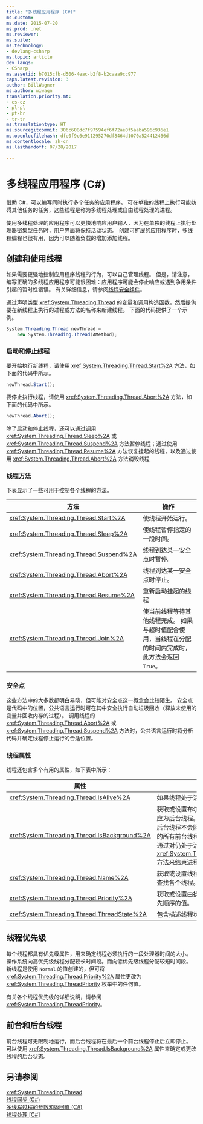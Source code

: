 ```yaml
---
title: "多线程应用程序 (C#)"
ms.custom: 
ms.date: 2015-07-20
ms.prod: .net
ms.reviewer: 
ms.suite: 
ms.technology:
- devlang-csharp
ms.topic: article
dev_langs:
- CSharp
ms.assetid: b7015cfb-d506-4eac-b2f8-b2caaa9cc977
caps.latest.revision: 3
author: BillWagner
ms.author: wiwagn
translation.priority.mt:
- cs-cz
- pl-pl
- pt-br
- tr-tr
ms.translationtype: HT
ms.sourcegitcommit: 306c608dc7f97594ef6f72ae0f5aaba596c936e1
ms.openlocfilehash: dfe0f9c6e911295270df8464d1070a524412466d
ms.contentlocale: zh-cn
ms.lasthandoff: 07/28/2017

---
```

# <a name="multithreaded-applications-c"></a>多线程应用程序 (C#)
借助 C#，可以编写同时执行多个任务的应用程序。 可在单独的线程上执行可能妨碍其他任务的任务，这些线程是称为多线程处理或自由线程处理的进程。  
  
 使用多线程处理的应用程序可以更快地响应用户输入，因为在单独的线程上执行处理器密集型任务时，用户界面将保持活动状态。 创建可扩展的应用程序时，多线程编程也很有用，因为可以随着负载的增加添加线程。  
  
## <a name="creating-and-using-threads"></a>创建和使用线程  
 如果需要更强地控制应用程序线程的行为，可以自己管理线程。 但是，请注意，编写正确的多线程应用程序可能很困难：应用程序可能会停止响应或遇到争用条件引起的暂时性错误。 有关详细信息，请参阅[线程安全组件](http://msdn.microsoft.com/library/4f7c7377-a782-4bd0-aaa3-9db8c12945ee)。  
  
 通过声明类型 <xref:System.Threading.Thread> 的变量和调用构造函数，然后提供要在新线程上执行的过程或方法的名称来新建线程。 下面的代码提供了一个示例。  
  
```csharp  
System.Threading.Thread newThread =  
    new System.Threading.Thread(AMethod);  
```  
  
### <a name="starting-and-stopping-threads"></a>启动和停止线程  
 要开始执行新线程，请使用 <xref:System.Threading.Thread.Start%2A> 方法，如下面的代码中所示。  
  
```csharp  
newThread.Start();  
```  
  
 要停止执行线程，请使用 <xref:System.Threading.Thread.Abort%2A> 方法，如下面的代码中所示。  
  
```csharp  
newThread.Abort();  
```  
  
 除了启动和停止线程，还可以通过调用 <xref:System.Threading.Thread.Sleep%2A> 或 <xref:System.Threading.Thread.Suspend%2A> 方法暂停线程；通过使用 <xref:System.Threading.Thread.Resume%2A> 方法恢复挂起的线程，以及通过使用 <xref:System.Threading.Thread.Abort%2A> 方法销毁线程  
  
### <a name="thread-methods"></a>线程方法  
 下表显示了一些可用于控制各个线程的方法。  
  
|方法|操作|  
|------------|------------|  
|<xref:System.Threading.Thread.Start%2A>|使线程开始运行。|  
|<xref:System.Threading.Thread.Sleep%2A>|使线程暂停指定的一段时间。|  
|<xref:System.Threading.Thread.Suspend%2A>|线程到达某一安全点时暂停。|  
|<xref:System.Threading.Thread.Abort%2A>|线程到达某一安全点时停止。|  
|<xref:System.Threading.Thread.Resume%2A>|重新启动挂起的线程|  
|<xref:System.Threading.Thread.Join%2A>|使当前线程等待其他线程完成。 如果与超时值配合使用，当线程在分配的时间内完成时，此方法会返回 `True`。|  
  
### <a name="safe-points"></a>安全点  
 这些方法中的大多数都明白易晓，但可能对安全点这一概念会比较陌生。 安全点是代码中的位置，公共语言运行时可在其中安全执行自动垃圾回收（释放未使用的变量并回收内存的过程）。 调用线程的 <xref:System.Threading.Thread.Abort%2A> 或 <xref:System.Threading.Thread.Suspend%2A> 方法时，公共语言运行时将分析代码并确定线程停止运行的合适位置。  
  
### <a name="thread-properties"></a>线程属性  
 线程还包含多个有用的属性，如下表中所示：  
  
|属性|值|  
|--------------|-----------|  
|<xref:System.Threading.Thread.IsAlive%2A>|如果线程处于活动状态，将包含值 `True`。|  
|<xref:System.Threading.Thread.IsBackground%2A>|获取或设置布尔值，该值指示线程是否为或应为后台线程。 后台线程类似前台线程，但后台线程不会阻止进程停止。 属于某个进程的所有前台线程均停止后，公共语言运行时通过对仍处于活动状态的后台进程调用 <xref:System.Threading.Thread.Abort%2A> 方法来结束进程。|  
|<xref:System.Threading.Thread.Name%2A>|获取或设置线程的名称。 最常用于在调试时查找各个线程。|  
|<xref:System.Threading.Thread.Priority%2A>|获取或设置由操作系统用来确定线程计划优先顺序的值。|  
|<xref:System.Threading.Thread.ThreadState%2A>|包含描述线程状态的值。|  
  
## <a name="thread-priorities"></a>线程优先级  
 每个线程都具有优先级属性，用来确定线程必须执行的一段处理器时间的大小。 操作系统向高优先级线程分配较长时间段。而向低优先级线程分配较短时间段。 新线程是使用 `Normal` 的值创建的，但可将 <xref:System.Threading.Thread.Priority%2A> 属性更改为 <xref:System.Threading.ThreadPriority> 枚举中的任何值。  
  
 有关各个线程优先级的详细说明，请参阅 <xref:System.Threading.ThreadPriority>。  
  
## <a name="foreground-and-background-threads"></a>前台和后台线程  
 前台线程可无限制地运行，而后台线程将在最后一个前台线程停止后立即停止。 可以使用 <xref:System.Threading.Thread.IsBackground%2A> 属性来确定或更改线程的后台状态。  
  
## <a name="see-also"></a>另请参阅  
 <xref:System.Threading.Thread>   
 [线程同步 (C#)](../../../../csharp/programming-guide/concepts/threading/thread-synchronization.md)   
 [多线程过程的参数和返回值 (C#)](../../../../csharp/programming-guide/concepts/threading/parameters-and-return-values-for-multithreaded-procedures.md)   
 [线程处理 [C#]](../../../../csharp/programming-guide/concepts/threading/index.md)

